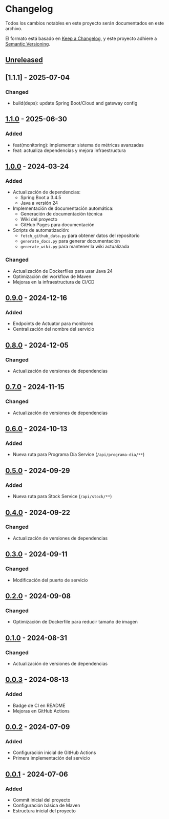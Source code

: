 # Changelog

Todos los cambios notables en este proyecto serán documentados en este archivo.

El formato está basado en [Keep a Changelog](https://keepachangelog.com/en/1.0.0/),
y este proyecto adhiere a [Semantic Versioning](https://semver.org/spec/v2.0.0.html).

## [Unreleased]

## [1.1.1] - 2025-07-04
### Changed
- build(deps): update Spring Boot/Cloud and gateway config

## [1.1.0] - 2025-06-30
### Added
- feat(monitoring): implementar sistema de métricas avanzadas
- feat: actualiza dependencias y mejora infraestructura

## [1.0.0] - 2024-03-24
### Added
- Actualización de dependencias:
  - Spring Boot a 3.4.5
  - Java a versión 24
- Implementación de documentación automática:
  - Generación de documentación técnica
  - Wiki del proyecto
  - GitHub Pages para documentación
- Scripts de automatización:
  - `fetch_github_data.py` para obtener datos del repositorio
  - `generate_docs.py` para generar documentación
  - `generate_wiki.py` para mantener la wiki actualizada

### Changed
- Actualización de Dockerfiles para usar Java 24
- Optimización del workflow de Maven
- Mejoras en la infraestructura de CI/CD

## [0.9.0] - 2024-12-16
### Added
- Endpoints de Actuator para monitoreo
- Centralización del nombre del servicio

## [0.8.0] - 2024-12-05
### Changed
- Actualización de versiones de dependencias

## [0.7.0] - 2024-11-15
### Changed
- Actualización de versiones de dependencias

## [0.6.0] - 2024-10-13
### Added
- Nueva ruta para Programa Día Service (`/api/programa-dia/**`)

## [0.5.0] - 2024-09-29
### Added
- Nueva ruta para Stock Service (`/api/stock/**`)

## [0.4.0] - 2024-09-22
### Changed
- Actualización de versiones de dependencias

## [0.3.0] - 2024-09-11
### Changed
- Modificación del puerto de servicio

## [0.2.0] - 2024-09-08
### Changed
- Optimización de Dockerfile para reducir tamaño de imagen

## [0.1.0] - 2024-08-31
### Changed
- Actualización de versiones de dependencias

## [0.0.3] - 2024-08-13
### Added
- Badge de CI en README
- Mejoras en GitHub Actions

## [0.0.2] - 2024-07-09
### Added
- Configuración inicial de GitHub Actions
- Primera implementación del servicio

## [0.0.1] - 2024-07-06
### Added
- Commit inicial del proyecto
- Configuración básica de Maven
- Estructura inicial del proyecto

[Unreleased]: https://github.com/ETEREA-services/ETEREA.gateway-service/compare/v1.1.0...HEAD
[1.1.0]: https://github.com/ETEREA-services/ETEREA.gateway-service/compare/v1.0.0...v1.1.0
[1.0.0]: https://github.com/ETEREA-services/ETEREA.gateway-service/compare/v0.9.0...v1.0.0
[0.9.0]: https://github.com/ETEREA-services/ETEREA.gateway-service/compare/v0.8.0...v0.9.0
[0.8.0]: https://github.com/ETEREA-services/ETEREA.gateway-service/compare/v0.7.0...v0.8.0
[0.7.0]: https://github.com/ETEREA-services/ETEREA.gateway-service/compare/v0.6.0...v0.7.0
[0.6.0]: https://github.com/ETEREA-services/ETEREA.gateway-service/compare/v0.5.0...v0.6.0
[0.5.0]: https://github.com/ETEREA-services/ETEREA.gateway-service/compare/v0.4.0...v0.5.0
[0.4.0]: https://github.com/ETEREA-services/ETEREA.gateway-service/compare/v0.3.0...v0.4.0
[0.3.0]: https://github.com/ETEREA-services/ETEREA.gateway-service/compare/v0.2.0...v0.3.0
[0.2.0]: https://github.com/ETEREA-services/ETEREA.gateway-service/compare/v0.1.0...v0.2.0
[0.1.0]: https://github.com/ETEREA-services/ETEREA.gateway-service/compare/v0.0.3...v0.1.0
[0.0.3]: https://github.com/ETEREA-services/ETEREA.gateway-service/compare/v0.0.2...v0.0.3
[0.0.2]: https://github.com/ETEREA-services/ETEREA.gateway-service/compare/v0.0.1...v0.0.2
[0.0.1]: https://github.com/ETEREA-services/ETEREA.gateway-service/releases/tag/v0.0.1